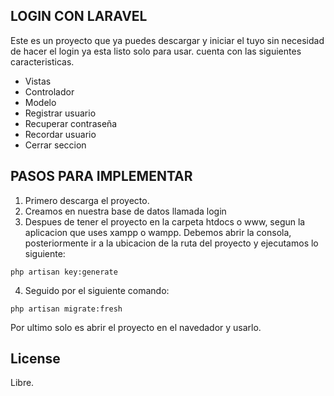 ## LOGIN CON LARAVEL

Este es un proyecto que ya puedes descargar y iniciar el tuyo sin necesidad de hacer el login ya esta listo solo para usar. cuenta con las siguientes caracteristicas.

- Vistas
- Controlador
- Modelo
- Registrar usuario
- Recuperar contraseña
- Recordar usuario
- Cerrar seccion

## PASOS PARA IMPLEMENTAR

1. Primero descarga el proyecto.
2. Creamos en nuestra base de datos llamada login
3. Despues de tener el proyecto en la carpeta htdocs o www, segun la aplicacion que uses
xampp o wampp. Debemos abrir la consola, posteriormente ir a la ubicacion de la ruta del proyecto y ejecutamos lo siguiente:

```
php artisan key:generate
```

4. Seguido por el siguiente comando:

```
php artisan migrate:fresh
```

Por ultimo solo es abrir el proyecto en el navedador y usarlo.

## License

Libre.

